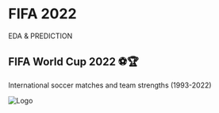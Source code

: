 # FIFA 2022

EDA & PREDICTION

## FIFA World Cup 2022 ⚽️🏆
International soccer matches and team strengths (1993-2022)

![Logo](https://digitalhub.fifa.com/transform/412435a1-ebae-4d3c-be0b-b24b30b13c74/FWC-2)
